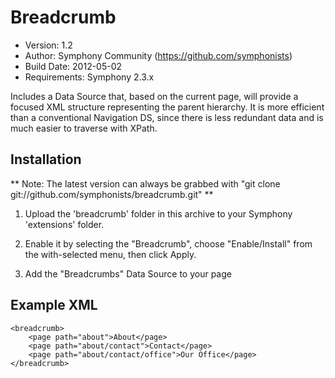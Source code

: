 # Breadcrumb

- Version: 1.2
- Author: Symphony Community (https://github.com/symphonists)
- Build Date: 2012-05-02
- Requirements: Symphony 2.3.x

Includes a Data Source that, based on the current page, will provide a focused XML structure representing the parent hierarchy. It is more efficient than a conventional Navigation DS, since there is less redundant data and is much easier to traverse with XPath.

## Installation

** Note: The latest version can always be grabbed with "git clone git://github.com/symphonists/breadcrumb.git" **

1. Upload the 'breadcrumb' folder in this archive to your Symphony 'extensions' folder.

2. Enable it by selecting the "Breadcrumb", choose "Enable/Install" from the with-selected menu, then click Apply.

3. Add the "Breadcrumbs" Data Source to your page

## Example XML

	<breadcrumb>
		<page path="about">About</page>
		<page path="about/contact">Contact</page>
		<page path="about/contact/office">Our Office</page>
	</breadcrumb>
	
